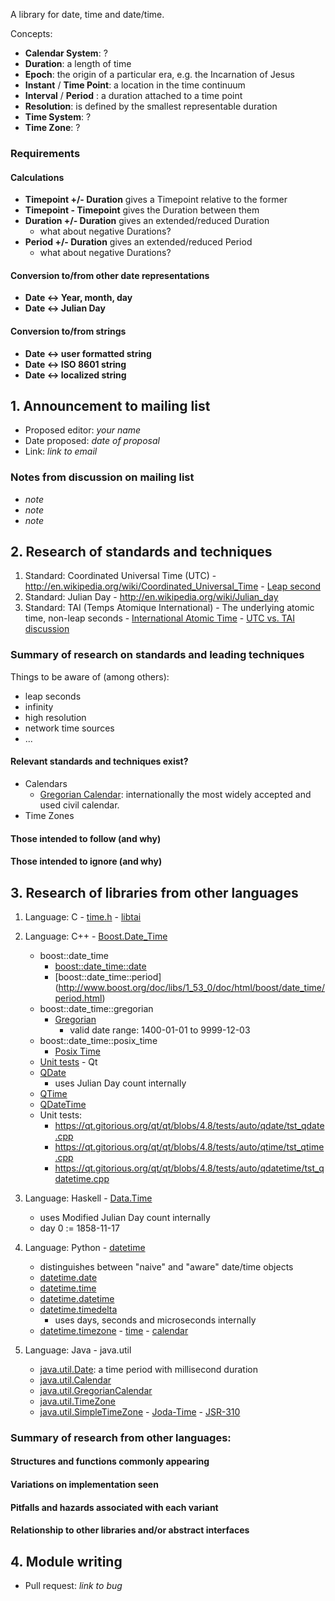 A library for date, time and date/time.

Concepts:
  * **Calendar System**: ?
  * **Duration**: a length of time
  * **Epoch**: the origin of a particular era, e.g. the Incarnation of Jesus
  * **Instant** / **Time Point**: a location in the time continuum
  * **Interval** / **Period** : a duration attached to a time point
  * **Resolution**: is defined by the smallest representable duration
  * **Time System**: ?
  * **Time Zone**: ?

### Requirements

#### Calculations

  * **Timepoint +/- Duration** gives a Timepoint relative to the former
  * **Timepoint - Timepoint** gives the Duration between them
  * **Duration +/- Duration** gives an extended/reduced Duration
    * what about negative Durations?
  * **Period +/- Duration** gives an extended/reduced Period
    * what about negative Durations?

#### Conversion to/from other date representations

  * **Date <-> Year, month, day**
  * **Date <-> Julian Day**

#### Conversion to/from strings

  * **Date <-> user formatted string**
  * **Date <-> ISO 8601 string**
  * **Date <-> localized string**

## 1. Announcement to mailing list

  - Proposed editor: _your name_
  - Date proposed: _date of proposal_
  - Link: _link to email_

###  Notes from discussion on mailing list

  - _note_
  - _note_
  - _note_

## 2. Research of standards and techniques

  1. Standard: Coordinated Universal Time (UTC)
    - http://en.wikipedia.org/wiki/Coordinated_Universal_Time
    - [Leap second](http://en.wikipedia.org/wiki/Leap_second)
  2. Standard: Julian Day
    - http://en.wikipedia.org/wiki/Julian_day
  3. Standard: TAI (Temps Atomique International)
    - The underlying atomic time, non-leap seconds
    - [International Atomic Time](https://en.wikipedia.org/wiki/International_Atomic_Time)
    - [UTC vs. TAI discussion](http://cr.yp.to/proto/utctai.html)

### Summary of research on standards and leading techniques

Things to be aware of (among others):
  * leap seconds
  * infinity
  * high resolution
  * network time sources
  * ...

#### Relevant standards and techniques exist?

* Calendars
  * [Gregorian Calendar](http://en.wikipedia.org/wiki/Gregorian_calendar): internationally the most widely accepted and used civil calendar.
* Time Zones

#### Those intended to follow (and why)

#### Those intended to ignore (and why)

## 3. Research of libraries from other languages

  1. Language: C
    - [time.h](http://pubs.opengroup.org/onlinepubs/7908799/xsh/time.h.html)
    - [libtai](http://cr.yp.to/libtai.html)

  1. Language: C++
    - [Boost.Date_Time](http://www.boost.org/doc/libs/1_53_0/doc/html/date_time.html)
        - boost::date_time
            - [boost::date_time::date](http://www.boost.org/doc/libs/1_53_0/doc/html/boost/date_time/date.html)
            - [boost::date_time::period] (http://www.boost.org/doc/libs/1_53_0/doc/html/boost/date_time/period.html)
        - boost::date_time::gregorian
          - [Gregorian](http://www.boost.org/doc/libs/1_53_0/doc/html/date_time/gregorian.html)
            - valid date range: 1400-01-01 to 9999-12-03
        - boost::date_time::posix_time
            - [Posix Time](http://www.boost.org/doc/libs/1_53_0/doc/html/date_time/posix_time.html)
        - [Unit tests](http://svn.boost.org/svn/boost/trunk/libs/date_time/test/)
    - Qt
        - [QDate](http://qt-project.org/doc/qt-5.0/qtcore/qdate.html)
            - uses Julian Day count internally
        - [QTime](http://qt-project.org/doc/qt-5.0/qtcore/qtime.html)
        - [QDateTime](http://qt-project.org/doc/qt-5.0/qtcore/qdatetime.html)
        - Unit tests:
            - https://qt.gitorious.org/qt/qt/blobs/4.8/tests/auto/qdate/tst_qdate.cpp
            - https://qt.gitorious.org/qt/qt/blobs/4.8/tests/auto/qtime/tst_qtime.cpp
            - https://qt.gitorious.org/qt/qt/blobs/4.8/tests/auto/qdatetime/tst_qdatetime.cpp

  1. Language: Haskell
    - [Data.Time](http://www.haskell.org/ghc/docs/latest/html/libraries/time-1.4.0.1/index.html)
        - uses Modified Julian Day count internally
        - day 0 := 1858-11-17

  1. Language: Python
    - [datetime](http://docs.python.org/3.3/library/datetime.html)
        - distinguishes between "naive" and "aware" date/time objects
        - [datetime.date](http://docs.python.org/3.3/library/datetime.html#datetime.date)
        - [datetime.time](http://docs.python.org/3.3/library/datetime.html#datetime.time)
        - [datetime.datetime](http://docs.python.org/3.3/library/datetime.html#datetime.datetime)
        - [datetime.timedelta](http://docs.python.org/3.3/library/datetime.html#datetime.timedelta)
            - uses days, seconds and microseconds internally
        - [datetime.timezone](http://docs.python.org/3.3/library/datetime.html#datetime.timezone)
    - [time](http://docs.python.org/3.3/library/time.html)
    - [calendar](http://docs.python.org/3.3/library/calendar.html#module-calendar)

  4. Language: Java
    - java.util
        - [java.util.Date](http://docs.oracle.com/javase/7/docs/api/java/util/Date.html): a time period with millisecond duration
        - [java.util.Calendar](http://docs.oracle.com/javase/7/docs/api/java/util/Calendar.html)
        - [java.util.GregorianCalendar](http://docs.oracle.com/javase/7/docs/api/java/util/GregorianCalendar.html)
        - [java.util.TimeZone](http://docs.oracle.com/javase/7/docs/api/java/util/TimeZone.html)
        - [java.util.SimpleTimeZone](http://docs.oracle.com/javase/7/docs/api/java/util/SimpleTimeZone.html)
    - [Joda-Time](https://github.com/JodaOrg/joda-time)
    - [JSR-310](https://github.com/ThreeTen/threeten)

### Summary of research from other languages:
#### Structures and functions commonly appearing
#### Variations on implementation seen
#### Pitfalls and hazards associated with each variant
#### Relationship to other libraries and/or abstract interfaces

## 4. Module writing

  - Pull request: _link to bug_